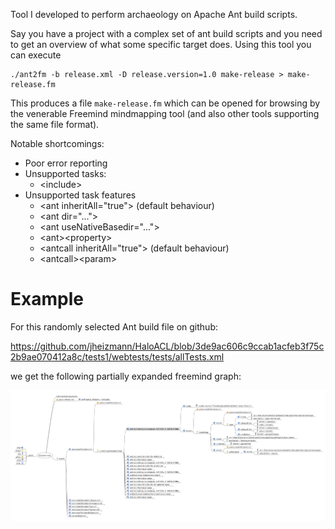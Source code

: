 Tool I developed to perform archaeology on Apache Ant build scripts.

Say you have a project with a complex set of ant build scripts and you need to get an overview of what some specific target does. Using this tool you can execute

    ./ant2fm -b release.xml -D release.version=1.0 make-release > make-release.fm

This produces a file `make-release.fm` which can be opened for browsing by the venerable Freemind mindmapping tool (and also other tools supporting the same file format).

Notable shortcomings:

* Poor error reporting
* Unsupported tasks:
    * &lt;include> 
* Unsupported task features
    * &lt;ant inheritAll="true"&gt; (default behaviour)
    * &lt;ant dir="..."&gt;
    * &lt;ant useNativeBasedir="..."&gt;
    * &lt;ant&gt;&lt;property&gt;
    * &lt;antcall inheritAll="true"&gt; (default behaviour)
    * &lt;antcall&gt;&lt;param&gt;

# Example

For this randomly selected Ant build file on github:

  https://github.com/jheizmann/HaloACL/blob/3de9ac606c9ccab1acfeb3f75c2b9ae070412a8c/tests1/webtests/tests/allTests.xml

we get the following partially expanded freemind graph:

  <img src="images/example1.png">
